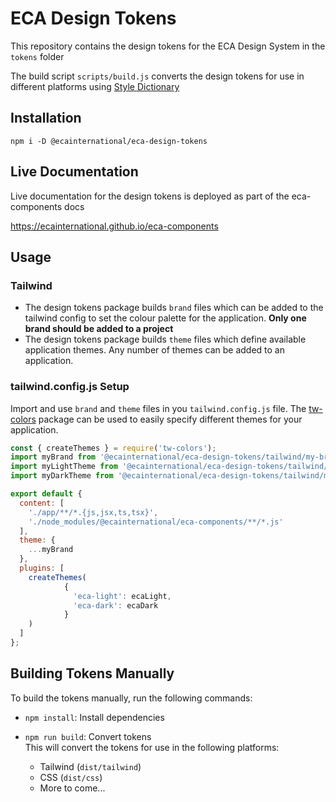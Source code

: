 # ECA Design Tokens

This repository contains the design tokens for the ECA Design System in the `tokens` folder

The build script `scripts/build.js` converts the design tokens for use in different platforms using [Style Dictionary](https://amzn.github.io/style-dictionary) 

## Installation

```npm i -D @ecainternational/eca-design-tokens```

## Live Documentation
Live documentation for the design tokens is deployed as part of the eca-components docs

https://ecainternational.github.io/eca-components

## Usage

### Tailwind
- The design tokens package builds `brand` files which can be added to the tailwind config to set the colour palette for the application. **Only one brand should be added to a project**
- The design tokens package builds `theme` files which define available application themes. Any number of themes can be added to an application. 


### tailwind.config.js Setup

Import and use `brand` and `theme` files in you `tailwind.config.js` file. The [tw-colors](https://github.com/L-Blondy/tw-colors) package can be used to easily specify
different themes for your application.

```js
const { createThemes } = require('tw-colors');
import myBrand from '@ecainternational/eca-design-tokens/tailwind/my-brand.tailwind';
import myLightTheme from '@ecainternational/eca-design-tokens/tailwind/my-dark-theme.tailwind';
import myDarkTheme from '@ecainternational/eca-design-tokens/tailwind/my-light-theme.tailwind';

export default {
  content: [
    './app/**/*.{js,jsx,ts,tsx}',
    './node_modules/@ecainternational/eca-components/**/*.js'
  ],
  theme: {
    ...myBrand
  },
  plugins: [
    createThemes(
            {
              'eca-light': ecaLight,
              'eca-dark': ecaDark
            }
    )
  ]
};
```

## Building Tokens Manually

To build the tokens manually, run the following commands:

- `npm install`: Install dependencies  


- `npm run build`: Convert tokens  
  This will convert the tokens for use in the following platforms:
  - Tailwind (`dist/tailwind`)
  - CSS (`dist/css`)
  - More to come...
